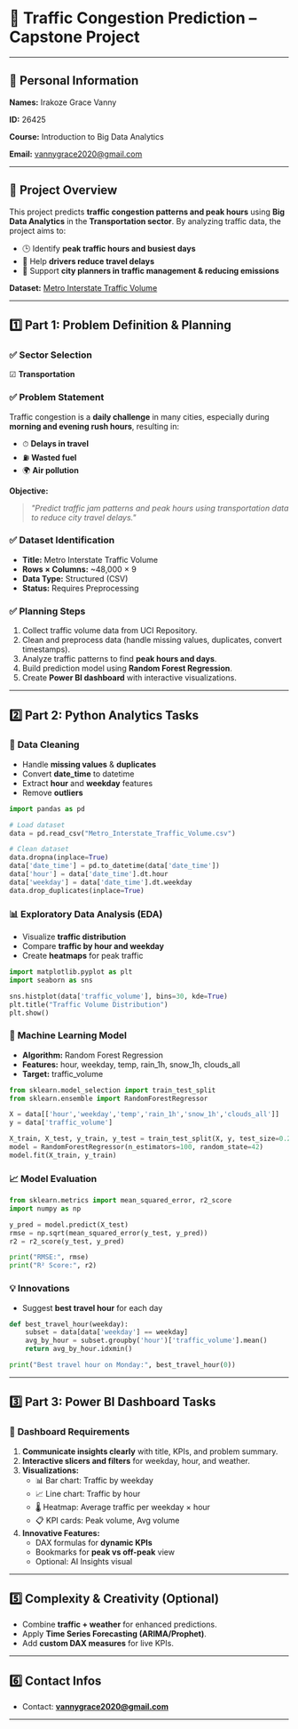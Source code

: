 # 🚦 Traffic Congestion Prediction – Capstone Project

---

## 👤 **Personal Information**

**Names:** Irakoze Grace Vanny

**ID:** 26425

**Course:** Introduction to Big Data Analytics

**Email:** vannygrace2020@gmail.com

---

## 📌 **Project Overview**

This project predicts **traffic congestion patterns and peak hours** using **Big Data Analytics** in the **Transportation sector**.
By analyzing traffic data, the project aims to:

- 🕒 Identify **peak traffic hours and busiest days**
- 🚗 Help **drivers reduce travel delays**
- 🌱 Support **city planners in traffic management & reducing emissions**

**Dataset:** [Metro Interstate Traffic Volume](https://archive.ics.uci.edu/dataset/492/metro+interstate+traffic+volume)

---

## 1️⃣ **Part 1: Problem Definition & Planning**

### ✅ **Sector Selection**

☑ **Transportation**

### ✅ **Problem Statement**

Traffic congestion is a **daily challenge** in many cities, especially during **morning and evening rush hours**, resulting in:

- ⏱ **Delays in travel**
- ⛽ **Wasted fuel**
- 🌍 **Air pollution**

**Objective:**

> *"Predict traffic jam patterns and peak hours using transportation data to reduce city travel delays."*

### ✅ **Dataset Identification**

- **Title:** Metro Interstate Traffic Volume
- **Rows × Columns:** \~48,000 × 9
- **Data Type:** Structured (CSV)
- **Status:** Requires Preprocessing

### ✅ **Planning Steps**

1. Collect traffic volume data from UCI Repository.
2. Clean and preprocess data (handle missing values, duplicates, convert timestamps).
3. Analyze traffic patterns to find **peak hours and days**.
4. Build prediction model using **Random Forest Regression**.
5. Create **Power BI dashboard** with interactive visualizations.

---

## 2️⃣ **Part 2: Python Analytics Tasks**

### 🧹 **Data Cleaning**

- Handle **missing values** & **duplicates**
- Convert **date\_time** to datetime
- Extract **hour** and **weekday** features
- Remove **outliers**

```python
import pandas as pd

# Load dataset
data = pd.read_csv("Metro_Interstate_Traffic_Volume.csv")

# Clean dataset
data.dropna(inplace=True)
data['date_time'] = pd.to_datetime(data['date_time'])
data['hour'] = data['date_time'].dt.hour
data['weekday'] = data['date_time'].dt.weekday
data.drop_duplicates(inplace=True)
```

### 📊 **Exploratory Data Analysis (EDA)**

- Visualize **traffic distribution**
- Compare **traffic by hour and weekday**
- Create **heatmaps** for peak traffic

```python
import matplotlib.pyplot as plt
import seaborn as sns

sns.histplot(data['traffic_volume'], bins=30, kde=True)
plt.title("Traffic Volume Distribution")
plt.show()
```

### 🤖 **Machine Learning Model**

- **Algorithm:** Random Forest Regression
- **Features:** hour, weekday, temp, rain\_1h, snow\_1h, clouds\_all
- **Target:** traffic\_volume

```python
from sklearn.model_selection import train_test_split
from sklearn.ensemble import RandomForestRegressor

X = data[['hour','weekday','temp','rain_1h','snow_1h','clouds_all']]
y = data['traffic_volume']

X_train, X_test, y_train, y_test = train_test_split(X, y, test_size=0.2, random_state=42)
model = RandomForestRegressor(n_estimators=100, random_state=42)
model.fit(X_train, y_train)
```

### 📈 **Model Evaluation**

```python
from sklearn.metrics import mean_squared_error, r2_score
import numpy as np

y_pred = model.predict(X_test)
rmse = np.sqrt(mean_squared_error(y_test, y_pred))
r2 = r2_score(y_test, y_pred)

print("RMSE:", rmse)
print("R² Score:", r2)
```

### 💡 **Innovations**

- Suggest **best travel hour** for each day

```python
def best_travel_hour(weekday):
    subset = data[data['weekday'] == weekday]
    avg_by_hour = subset.groupby('hour')['traffic_volume'].mean()
    return avg_by_hour.idxmin()

print("Best travel hour on Monday:", best_travel_hour(0))
```

---

## 3️⃣ **Part 3: Power BI Dashboard Tasks**

### 🎯 **Dashboard Requirements**

1. **Communicate insights clearly** with title, KPIs, and problem summary.
2. **Interactive slicers and filters** for weekday, hour, and weather.
3. **Visualizations:**
   - 📊 Bar chart: Traffic by weekday
   - 📈 Line chart: Traffic by hour
   - 🌡 Heatmap: Average traffic per weekday × hour
   - 📋 KPI cards: Peak volume, Avg volume
4. **Innovative Features:**
   - DAX formulas for **dynamic KPIs**
   - Bookmarks for **peak vs off-peak** view
   - Optional: AI Insights visual

---

## 5️⃣ **Complexity & Creativity (Optional)**

- Combine **traffic + weather** for enhanced predictions.
- Apply **Time Series Forecasting (ARIMA/Prophet)**.
- Add **custom DAX measures** for live KPIs.

---

## 6️⃣ **Contact Infos**


- Contact: **vannygrace2020@gmail.com**

---
